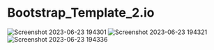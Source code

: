 # Bootstrap_Template_2.io
![Screenshot 2023-06-23 194301](https://github.com/riteshk0312/Bootstrap_Template_2.io/assets/117889778/ce2c4104-adb8-4564-838d-f32ffa3d3d30)
![Screenshot 2023-06-23 194321](https://github.com/riteshk0312/Bootstrap_Template_2.io/assets/117889778/463e73f7-1bfb-4965-abbf-99d2d7a67168)
![Screenshot 2023-06-23 194336](https://github.com/riteshk0312/Bootstrap_Template_2.io/assets/117889778/7d5b834a-b079-4e3a-8d08-8ff16eaa14be)
